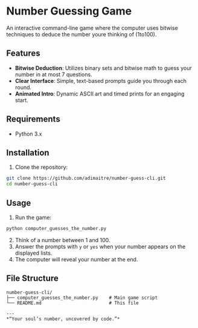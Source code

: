 # Number Guessing Game  

An interactive command-line game where the computer uses bitwise techniques to deduce the number you re thinking of (1 to 100).

## Features

- **Bitwise Deduction**: Utilizes binary sets and bitwise math to guess your number in at most 7 questions.
- **Clear Interface**: Simple, text-based prompts guide you through each round.
- **Animated Intro**: Dynamic ASCII art and timed prints for an engaging start.

## Requirements

- Python 3.x

## Installation

1. Clone the repository:
```bash
git clone https://github.com/adimaitre/number-guess-cli.git
cd number-guess-cli
```

## Usage

1. Run the game:
```bash
python computer_guesses_the_number.py
```
2. Think of a number between 1 and 100.
3. Answer the prompts with `y` or `yes` when your number appears on the displayed lists.
4. The computer will reveal your number at the end.

## File Structure

```
number-guess-cli/
├── computer_guesses_the_number.py    # Main game script
└── README.md                         # This file

---
*“Your soul’s number, uncovered by code.”*
